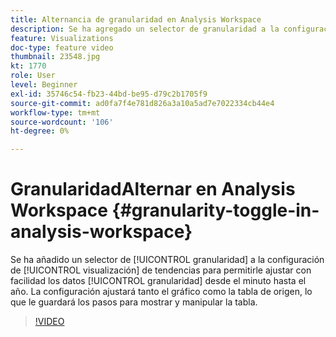 ```yaml
---
title: Alternancia de granularidad en Analysis Workspace
description: Se ha agregado un selector de granularidad a la configuración de visualización de tendencias para permitirle ajustar con facilidad la granularidad de los datos desde el minuto hasta el año. La configuración ajusta el gráfico y la tabla de origen, lo que le guarda los pasos para mostrar y manipular la tabla.
feature: Visualizations
doc-type: feature video
thumbnail: 23548.jpg
kt: 1770
role: User
level: Beginner
exl-id: 35746c54-fb23-44bd-be95-d79c2b1705f9
source-git-commit: ad0fa7f4e781d826a3a10a5ad7e7022334cb44e4
workflow-type: tm+mt
source-wordcount: '106'
ht-degree: 0%

---
```


#  GranularidadAlternar en Analysis Workspace {#granularity-toggle-in-analysis-workspace}

Se ha añadido un selector de [!UICONTROL granularidad] a la configuración de [!UICONTROL visualización] de tendencias para permitirle ajustar con facilidad los datos [!UICONTROL granularidad] desde el minuto hasta el año. La configuración ajustará tanto el gráfico como la tabla de origen, lo que le guardará los pasos para mostrar y manipular la tabla.

>[!VIDEO](https://video.tv.adobe.com/v/23548/?quality=12)
